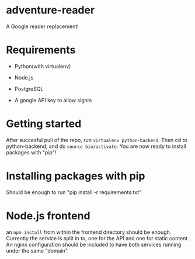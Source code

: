 adventure-reader
================

A Google reader replacement!

Requirements
================
* Python(with virtualenv)
* Node.js
* PostgreSQL

* A google API key to allow signin

Getting started
===============

After succesful pull of the repo, run `virtualenv python-backend`.
Then cd to python-backend, and do `source bin/activate`. You are now ready to
install packages with "pip"!

Installing packages with pip
============================

Should be enough to run "pip install -r requirements.txt"

Node.js frontend
============================
an `npm install` from within the frontend directory should be enough.
Currently the service is split in to, one for the API and one for static content. 
An nginx configuration should be included to have both services running under the same "domain".


